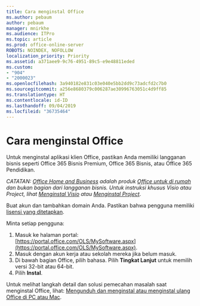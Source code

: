 ```yaml
---
title: Cara menginstal Office
ms.author: pebaum
author: pebaum
manager: mnirkhe
ms.audience: ITPro
ms.topic: article
ms.prod: office-online-server
ROBOTS: NOINDEX, NOFOLLOW
localization_priority: Priority
ms.assetid: a371aee9-9c76-4951-89c5-e9e48811eded
ms.custom:
- "904"
- "2000023"
ms.openlocfilehash: 3a940182e831c03e040e5bb2dd9c73adcfd2c7b0
ms.sourcegitcommit: a256e8680379c006287ae30996763051c4d9ff85
ms.translationtype: HT
ms.contentlocale: id-ID
ms.lasthandoff: 09/04/2019
ms.locfileid: "36735464"
---
```

# <a name="how-to-install-office"></a>Cara menginstal Office

Untuk menginstal aplikasi klien Office, pastikan Anda memiliki langganan bisnis seperti Office 365 Bisnis Premium, Office 365 Bisnis, atau Office 365 Pendidikan.
  
*CATATAN: [Office Home and Business](https://products.office.com/home-and-business) adalah produk [Office untuk di rumah](https://support.office.com/article/28cbc8cf-1332-4f04-9123-9b660abb629e?wt.mc_id=Alchemy_ClientDIA) dan bukan bagian dari langganan bisnis. Untuk instruksi khusus Visio atau Project, lihat [Menginstal Visio](https://support.office.com/article/f98f21e3-aa02-4827-9167-ddab5b025710) atau [Menginstal Project](https://support.office.com/article/7059249b-d9fe-4d61-ab96-5c5bf435f281)*.

Buat akun dan tambahkan domain Anda. Pastikan bahwa pengguna memiliki [lisensi yang ditetapkan](https://docs.microsoft.com/office365/admin/subscriptions-and-billing/assign-licenses-to-users).

Minta setiap pengguna:

1. Masuk ke halaman portal: [https://portal.office.com/OLS/MySoftware.aspx](https://portal.office.com/OLS/MySoftware.aspx).
2. Masuk dengan akun kerja atau sekolah mereka jika belum masuk.
3. Di bawah bagian Office, pilih bahasa. Pilih **Tingkat Lanjut** untuk memilih versi 32-bit atau 64-bit.
4. Pilih **Instal**.

Untuk melihat langkah detail dan solusi pemecahan masalah saat menginstal Office, lihat: [Mengunduh dan menginstal atau menginstal ulang Office di PC atau Mac](https://support.office.com/article/4414eaaf-0478-48be-9c42-23adc4716658?wt.mc_id=Alchemy_ClientDIA).
